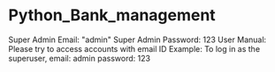 # Python_Bank_management
Super Admin Email: "admin"
Super Admin Password: 123
User Manual:
Please try to access accounts with email ID
Example:
To log in as the superuser,
email: admin
password: 123
